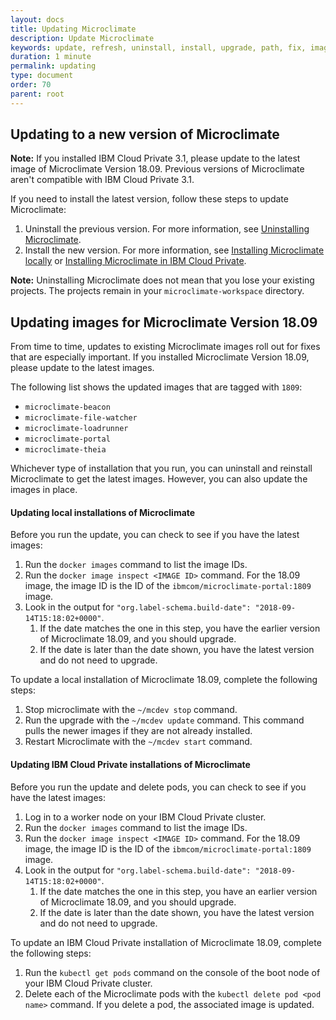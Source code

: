 ```yaml
---
layout: docs
title: Updating Microclimate
description: Update Microclimate
keywords: update, refresh, uninstall, install, upgrade, path, fix, image
duration: 1 minute
permalink: updating
type: document
order: 70
parent: root
---
```


## Updating to a new version of Microclimate

**Note:** If you installed IBM Cloud Private 3.1, please update to the latest image of Microclimate Version 18.09. Previous versions of Microclimate aren't compatible with IBM Cloud Private 3.1.

If you need to install the latest version, follow these steps to update Microclimate:
1. Uninstall the previous version. For more information, see [Uninstalling Microclimate](uninstall).
2. Install the new version. For more information, see [Installing Microclimate locally](installlocally) or [Installing Microclimate in IBM Cloud Private](https://github.com/IBM/charts/blob/master/stable/ibm-microclimate/README.md).

**Note:** Uninstalling Microclimate does not mean that you lose your existing projects. The projects remain in your `microclimate-workspace` directory.

## Updating images for Microclimate Version 18.09

From time to time, updates to existing Microclimate images roll out for fixes that are especially important. If you installed Microclimate Version 18.09, please update to the latest images.

The following list shows the updated images that are tagged with `1809`:
* `microclimate-beacon`
* `microclimate-file-watcher`
* `microclimate-loadrunner`
* `microclimate-portal`
* `microclimate-theia`

Whichever type of installation that you run, you can uninstall and reinstall Microclimate to get the latest images. However, you can also update the images in place.

#### Updating local installations of Microclimate

Before you run the update, you can check to see if you have the latest images:
1. Run the `docker images` command to list the image IDs.
2. Run the `docker image inspect <IMAGE ID>` command. For the 18.09 image, the image ID is the ID of the `ibmcom/microclimate-portal:1809` image.
3. Look in the output for `"org.label-schema.build-date": "2018-09-14T15:18:02+0000"`.
    1. If the date matches the one in this step, you have the earlier version of Microclimate 18.09, and you should upgrade.
    2. If the date is later than the date shown, you have the latest version and do not need to upgrade.

To update a local installation of Microclimate 18.09, complete the following steps:
1. Stop microclimate with the `~/mcdev stop` command.
2. Run the upgrade with the `~/mcdev update` command. This command pulls the newer images if they are not already installed.
3. Restart Microclimate with the `~/mcdev start` command.

#### Updating IBM Cloud Private installations of Microclimate

Before you run the update and delete pods, you can check to see if you have the latest images:
1. Log in to a worker node on your IBM Cloud Private cluster.
2. Run the `docker images` command to list the image IDs.
3. Run the `docker image inspect <IMAGE ID>` command. For the 18.09 image, the image ID is the ID of the `ibmcom/microclimate-portal:1809` image.
4. Look in the output for `"org.label-schema.build-date": "2018-09-14T15:18:02+0000"`.
    1. If the date matches the one in this step, you have an earlier version of Microclimate 18.09, and you should upgrade.
    2. If the date is later than the date shown, you have the latest version and do not need to upgrade.

To update an IBM Cloud Private installation of Microclimate 18.09, complete the following steps:
1. Run the `kubectl get pods` command on the console of the boot node of your IBM Cloud Private cluster.
2. Delete each of the Microclimate pods with the `kubectl delete pod <pod name>` command. If you delete a pod, the associated image is updated.
